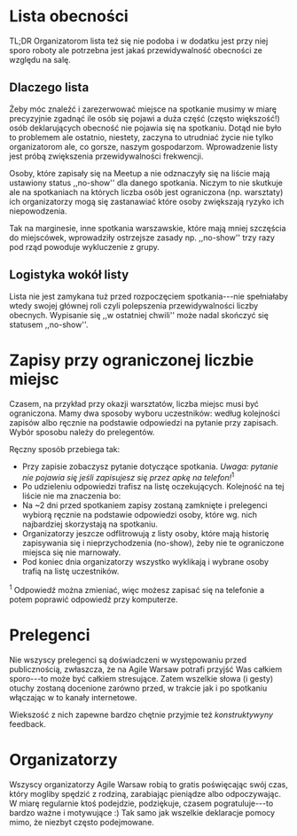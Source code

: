# Lista obecności

TL;DR
Organizatorom lista też się nie podoba i w dodatku jest przy niej sporo roboty ale potrzebna jest jakaś przewidywalność obecności ze względu na salę.

## Dlaczego lista

Żeby móc znaleźć i zarezerwować miejsce na spotkanie musimy w miarę precyzyjnie zgadnąć ile osób się pojawi a duża część (często większość!) osób deklarujących obecność nie pojawia się na spotkaniu. Dotąd nie było to problemem ale ostatnio, niestety, zaczyna to utrudniać życie nie tylko organizatorom ale, co gorsze, naszym gospodarzom. Wprowadzenie listy jest próbą zwiększenia przewidywalności frekwencji.

Osoby, które zapisały się na Meetup a nie odznaczyły się na liście mają ustawiony status ,,no-show'' dla danego spotkania. Niczym to nie skutkuje ale na spotkaniach na których liczba osób jest ograniczona (np. warsztaty) ich organizatorzy mogą się zastanawiać które osoby zwiększają ryzyko ich niepowodzenia.

Tak na marginesie, inne spotkania warszawskie, które mają mniej szczęścia do miejscówek, wprowadziły ostrzejsze zasady np. ,,no-show'' trzy razy pod rząd powoduje wykluczenie z grupy.

## Logistyka wokół listy

Lista nie jest zamykana tuż przed rozpoczęciem spotkania---nie spełniałaby wtedy swojej głównej roli czyli polepszenia przewidywalności liczby obecnych. Wypisanie się ,,w ostatniej chwili'' może nadal skończyć się statusem ,,no-show''.

# Zapisy przy ograniczonej liczbie miejsc

Czasem, na przykład przy okazji warsztatów, liczba miejsc musi być ograniczona. Mamy dwa sposoby wyboru uczestników: według kolejności zapisów albo ręcznie na podstawie odpowiedzi na pytanie przy zapisach. Wybór sposobu należy do prelegentów.
   
Ręczny sposób przebiega tak:

  - Przy zapisie zobaczysz pytanie dotyczące spotkania. *Uwaga: pytanie nie pojawia się jeśli zapisujesz się przez apkę na telefon!*<sup>1</sup>
  - Po udzieleniu odpowiedzi trafisz na listę oczekujących. Kolejność na tej liście nie ma znaczenia bo:
  - Na ~2 dni przed spotkaniem zapisy zostaną zamknięte i prelegenci wybiorą ręcznie na podstawie odpowiedzi osoby, które wg. nich najbardziej skorzystają na spotkaniu.
  - Organizatorzy jeszcze odflitrowują z listy osoby, które mają historię zapisywania się i nieprzychodzenia (no-show), żeby nie te ograniczone miejsca się nie marnowały.
  - Pod koniec dnia organizatorzy wszystko wyklikają i wybrane osoby trafią na listę uczestników.

<sup>1</sup> Odpowiedź można zmieniać, więc możesz zapisać się na telefonie a potem poprawić odpowiedź przy komputerze.
   


# Prelegenci

Nie wszyscy prelegenci są doświadczeni w występowaniu przed publicznością, zwłaszcza, że na Agile Warsaw potrafi przyjść Was całkiem sporo---to może być całkiem stresujące. Zatem wszelkie słowa (i gesty) otuchy zostaną docenione zarówno przed, w trakcie jak i po spotkaniu włączając w to kanały internetowe.

Wiekszość z nich zapewne bardzo chętnie przyjmie też _konstruktywyny_ feedback.

# Organizatorzy

Wszyscy organizatorzy Agile Warsaw robią to gratis poświęcając swój czas, który mogliby spędzić z rodziną, zarabiając pieniądze albo odpoczywając. W miarę regularnie ktoś podejdzie, podziękuje, czasem pogratuluje---to bardzo ważne i motywujące :) Tak samo jak wszelkie deklaracje pomocy mimo, że niezbyt często podejmowane.
